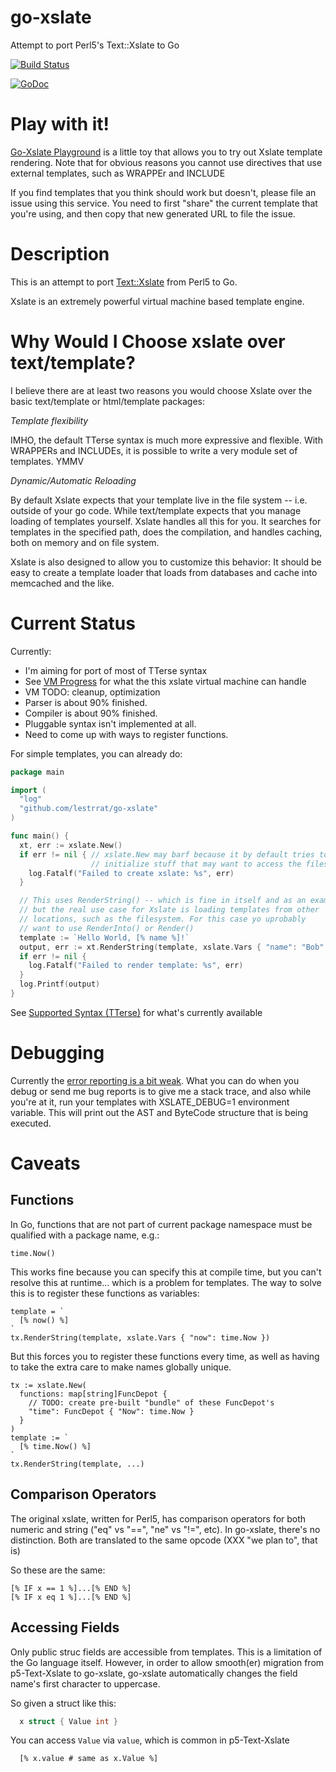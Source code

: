 go-xslate
=========

Attempt to port Perl5's Text::Xslate to Go

[![Build Status](https://travis-ci.org/lestrrat/go-xslate.png?branch=master)](https://travis-ci.org/lestrrat/go-xslate)

[![GoDoc](https://godoc.org/github.com/lestrrat/go-xslate?status.png)](https://godoc.org/github.com/lestrrat/go-xslate)

Play with it!
=============

[Go-Xslate Playground](http://play-go-xslate.appstop.com) is a little toy that allows you to try out Xslate template rendering. Note that for obvious reasons you cannot use directives that use external templates, such as WRAPPEr and INCLUDE

If you find templates that you think should work but doesn't, please file an issue using this service. You need to first "share" the current template that you're using, and then copy that new generated URL to file the issue.

Description
===========

This is an attempt to port [Text::Xslate](https://github.com/xslate/p5-Text-Xslate) from Perl5 to Go.

Xslate is an extremely powerful virtual machine based template engine.

Why Would I Choose xslate over text/template?
=============================================

I believe there are at least two reasons you would choose Xslate over the basic
text/template or html/template packages:

*Template flexibility*

IMHO, the default TTerse syntax is much more expressive and flexible.
With WRAPPERs and INCLUDEs, it is possible to write a very module set of 
templates. YMMV

*Dynamic/Automatic Reloading*

By default Xslate expects that your template live in the file system -- i.e.
outside of your go code. While text/template expects that you manage loading
of templates yourself. Xslate handles all this for you. It searches for
templates in the specified path, does the compilation, and handles caching,
both on memory and on file system.

Xslate is also designed to allow you to customize this behavior: It should be
easy to create a template loader that loads from databases and cache into
memcached and the like.

Current Status
=======

Currently:

* I'm aiming for port of most of TTerse syntax
* See [VM Progress](https://github.com/lestrrat/go-xslate/wiki/VM-Progress) for what the this xslate virtual machine can handle
* VM TODO: cleanup, optimization
* Parser is about 90% finished.
* Compiler is about 90% finished.
* Pluggable syntax isn't implemented at all.
* Need to come up with ways to register functions.

For simple templates, you can already do:

```go
package main

import (
  "log"
  "github.com/lestrrat/go-xslate"
)

func main() {
  xt, err := xslate.New()
  if err != nil { // xslate.New may barf because it by default tries to
                  // initialize stuff that may want to access the filesystem
    log.Fatalf("Failed to create xslate: %s", err)
  }

  // This uses RenderString() -- which is fine in itself and as an example,
  // but the real use case for Xslate is loading templates from other
  // locations, such as the filesystem. For this case yo uprobably
  // want to use RenderInto() or Render()
  template := `Hello World, [% name %]!`
  output, err := xt.RenderString(template, xslate.Vars { "name": "Bob" })
  if err != nil {
    log.Fatalf("Failed to render template: %s", err)
  }
  log.Printf(output)
}
```

See [Supported Syntax (TTerse)](https://github.com/lestrrat/go-xslate/wiki/Supported-Syntax-(TTerse)) for what's currently available

Debugging
=========

Currently the [error reporting is a bit weak](https://github.com/lestrrat/go-xslate/issues/4). What you can do when you debug or send me bug reports is to give me a stack trace, and also while you're at it, run your templates with XSLATE_DEBUG=1 environment variable. This will print out the AST and ByteCode structure that is being executed.

Caveats
=======

Functions
---------

In Go, functions that are not part of current package namespace must be
qualified with a package name, e.g.:

    time.Now()

This works fine because you can specify this at compile time, but you can't
resolve this at runtime... which is a problem for templates. The way to solve
this is to register these functions as variables:

    template = `
      [% now() %]
    `
    tx.RenderString(template, xslate.Vars { "now": time.Now })

But this forces you to register these functions every time, as well as
having to take the extra care to make names globally unique.

    tx := xslate.New(
      functions: map[string]FuncDepot {
        // TODO: create pre-built "bundle" of these FuncDepot's
        "time": FuncDepot { "Now": time.Now }
      }
    )
    template := `
      [% time.Now() %]
    `
    tx.RenderString(template, ...)


Comparison Operators
--------------------

The original xslate, written for Perl5, has comparison operators for both
numeric and string ("eq" vs "==", "ne" vs "!=", etc). In go-xslate, there's
no distinction. Both are translated to the same opcode (XXX "we plan to", that is)

So these are the same:

    [% IF x == 1 %]...[% END %]
    [% IF x eq 1 %]...[% END %]


Accessing Fields
----------------

Only public struc fields are accessible from templates. This is a limitation of the Go language itself.
However, in order to allow smooth(er) migration from p5-Text-Xslate to go-xslate, go-xslate automatically changes the field name's first character to uppercase.

So given a struct like this:

```go
  x struct { Value int }
```

You can access `Value` via `value`, which is common in p5-Text-Xslate

```
  [% x.value # same as x.Value %]
```
